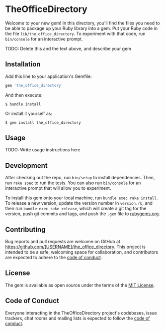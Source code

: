# TheOfficeDirectory

Welcome to your new gem! In this directory, you'll find the files you need to be able to package up your Ruby library into a gem. Put your Ruby code in the file `lib/the_office_directory`. To experiment with that code, run `bin/console` for an interactive prompt.

TODO: Delete this and the text above, and describe your gem

## Installation

Add this line to your application's Gemfile:

```ruby
gem 'the_office_directory'
```

And then execute:

    $ bundle install

Or install it yourself as:

    $ gem install the_office_directory

## Usage

TODO: Write usage instructions here

## Development

After checking out the repo, run `bin/setup` to install dependencies. Then, run `rake spec` to run the tests. You can also run `bin/console` for an interactive prompt that will allow you to experiment.

To install this gem onto your local machine, run `bundle exec rake install`. To release a new version, update the version number in `version.rb`, and then run `bundle exec rake release`, which will create a git tag for the version, push git commits and tags, and push the `.gem` file to [rubygems.org](https://rubygems.org).

## Contributing

Bug reports and pull requests are welcome on GitHub at https://github.com/[USERNAME]/the_office_directory. This project is intended to be a safe, welcoming space for collaboration, and contributors are expected to adhere to the [code of conduct](https://github.com/[USERNAME]/the_office_directory/blob/master/CODE_OF_CONDUCT.md).


## License

The gem is available as open source under the terms of the [MIT License](https://opensource.org/licenses/MIT).

## Code of Conduct

Everyone interacting in the TheOfficeDirectory project's codebases, issue trackers, chat rooms and mailing lists is expected to follow the [code of conduct](https://github.com/[USERNAME]/the_office_directory/blob/master/CODE_OF_CONDUCT.md).
